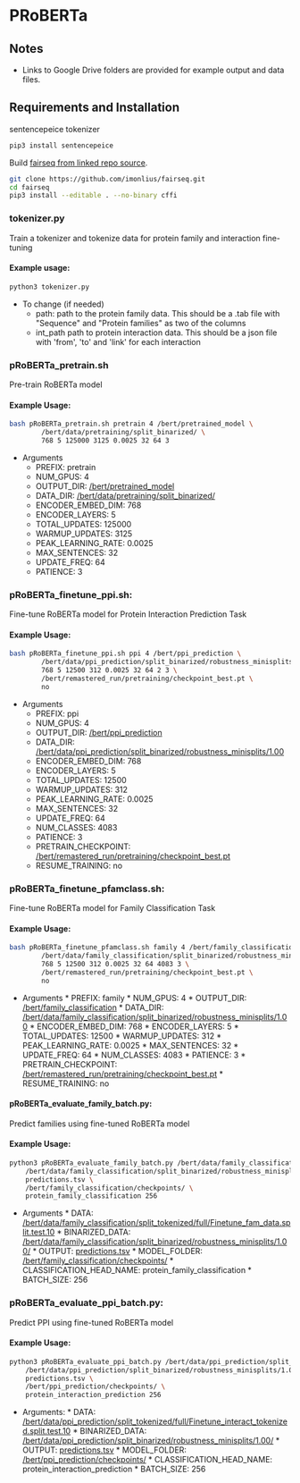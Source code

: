 
# PRoBERTa

## Notes
- Links to Google Drive folders are provided for example output and data files.

## Requirements and Installation
sentencepeice tokenizer
```bash
pip3 install sentencepeice
```
Build [fairseq from linked repo source](https://github.com/imonlius/fairseq.git).
```bash
git clone https://github.com/imonlius/fairseq.git
cd fairseq
pip3 install --editable . --no-binary cffi
```
### tokenizer.py
Train a tokenizer and tokenize data for protein family and interaction fine-tuning

#### Example usage:
```bash
python3 tokenizer.py
```
- To change (if needed)
	* path: path to the protein family data. This should be a .tab file with "Sequence" and "Protein families" as two of the columns
	* int_path path to protein interaction data. This should be a json file with 'from', 'to' and 'link' for each interaction

### pRoBERTa_pretrain.sh
 Pre-train RoBERTa model

#### Example Usage:
```bash
bash pRoBERTa_pretrain.sh pretrain 4 /bert/pretrained_model \
        /bert/data/pretraining/split_binarized/ \
        768 5 125000 3125 0.0025 32 64 3
```
- Arguments
	* PREFIX: pretrain
	* NUM_GPUS: 4
	* OUTPUT_DIR: [/bert/pretrained_model](https://drive.google.com/drive/u/2/folders/1fyb3RklnVWAUwajv20BP5smq9ypDgMl9)
	* DATA_DIR: [/bert/data/pretraining/split_binarized/](https://drive.google.com/drive/u/2/folders/1inKxRuf5f3JBM2YDO1dQc-gTsdMn6VGR)
	* ENCODER_EMBED_DIM: 768
	* ENCODER_LAYERS: 5
	* TOTAL_UPDATES: 125000
	* WARMUP_UPDATES: 3125
	* PEAK_LEARNING_RATE: 0.0025
	* MAX_SENTENCES: 32
	* UPDATE_FREQ: 64
	* PATIENCE: 3

### pRoBERTa_finetune_ppi.sh: 
Fine-tune RoBERTa model for Protein Interaction Prediction Task

#### Example Usage:
```bash
bash pRoBERTa_finetune_ppi.sh ppi 4 /bert/ppi_prediction \
        /bert/data/ppi_prediction/split_binarized/robustness_minisplits/0.80/ \
        768 5 12500 312 0.0025 32 64 2 3 \
        /bert/remastered_run/pretraining/checkpoint_best.pt \
        no
```
- Arguments
	* PREFIX: ppi
	* NUM_GPUS: 4
	* OUTPUT_DIR: [/bert/ppi_prediction](https://drive.google.com/drive/u/2/folders/1mS34_2YTBh2wZuvn9QF7m0254bnc2LE_)
	* DATA_DIR: [/bert/data/ppi_prediction/split_binarized/robustness_minisplits/1.00](https://drive.google.com/drive/u/2/folders/1kjNnud51AIPu_eeuqdapHHE-GVoaHfZm)
	* ENCODER_EMBED_DIM: 768
	* ENCODER_LAYERS: 5
	* TOTAL_UPDATES: 12500
	* WARMUP_UPDATES: 312
	* PEAK_LEARNING_RATE: 0.0025
	* MAX_SENTENCES: 32
	* UPDATE_FREQ: 64
	* NUM_CLASSES: 4083
	* PATIENCE: 3
	* PRETRAIN_CHECKPOINT: [/bert/remastered_run/pretraining/checkpoint_best.pt](https://drive.google.com/drive/u/2/folders/1TbFjyRfbkLgJ_rlvO1SFB-ZvwQyykvK7)
	* RESUME_TRAINING: no

### pRoBERTa_finetune_pfamclass.sh:
Fine-tune RoBERTa model for Family Classification Task

#### Example Usage:
```bash
bash pRoBERTa_finetune_pfamclass.sh family 4 /bert/family_classification \
        /bert/data/family_classification/split_binarized/robustness_minisplits/1.00 \
        768 5 12500 312 0.0025 32 64 4083 3 \
        /bert/remastered_run/pretraining/checkpoint_best.pt \
        no
```
- Arguments
		* PREFIX: family
		* NUM_GPUS: 4
		* OUTPUT_DIR: [/bert/family_classification](https://drive.google.com/drive/u/2/folders/1EGvJEAVDfPb1gcxPUsr92Tan9rPgasGm)
		* DATA_DIR: [/bert/data/family_classification/split_binarized/robustness_minisplits/1.00](https://drive.google.com/drive/u/2/folders/1VxNHbwWqVZsnnZwA-6gjFtxkXB55tX3y)
		* ENCODER_EMBED_DIM: 768
		* ENCODER_LAYERS: 5
		* TOTAL_UPDATES: 12500
		* WARMUP_UPDATES: 312
		* PEAK_LEARNING_RATE: 0.0025
		* MAX_SENTENCES: 32
		* UPDATE_FREQ: 64
		* NUM_CLASSES: 4083
		* PATIENCE: 3
		* PRETRAIN_CHECKPOINT: [/bert/remastered_run/pretraining/checkpoint_best.pt](https://drive.google.com/drive/u/2/folders/1TbFjyRfbkLgJ_rlvO1SFB-ZvwQyykvK7)
		* RESUME_TRAINING: no

#### pRoBERTa_evaluate_family_batch.py: 
Predict families using fine-tuned RoBERTa model

#### Example Usage:
```bash
python3 pRoBERTa_evaluate_family_batch.py /bert/data/family_classification/split_tokenized/full/Finetune_fam_data.split.test.10 \
	/bert/data/family_classification/split_binarized/robustness_minisplits/1.00/ \
	predictions.tsv \
	/bert/family_classification/checkpoints/ \
	protein_family_classification 256
```
- Arguments
		* DATA: [/bert/data/family_classification/split_tokenized/full/Finetune_fam_data.split.test.10](https://drive.google.com/drive/u/2/folders/1CvZPrtqs_JqxJVG3Fk-2FwUEC5R7NNUU)
		* BINARIZED_DATA: [/bert/data/family_classification/split_binarized/robustness_minisplits/1.00/](https://drive.google.com/drive/u/2/folders/1VxNHbwWqVZsnnZwA-6gjFtxkXB55tX3y)
		* OUTPUT: [predictions.tsv](https://drive.google.com/drive/u/2/folders/10gpJUzyjPCT12GfqUexOFcjFoTW9Rcr4)
		* MODEL_FOLDER: [/bert/family_classification/checkpoints/](https://drive.google.com/drive/u/2/folders/1JgEfybT6wT8MGzaxgAUKI7dH6W0oWLBn)
		* CLASSIFICATION_HEAD_NAME: protein_family_classification
		* BATCH_SIZE: 256

### pRoBERTa_evaluate_ppi_batch.py: 
Predict PPI using fine-tuned RoBERTa model

#### Example Usage:
```bash
python3 pRoBERTa_evaluate_ppi_batch.py /bert/data/ppi_prediction/split_tokenized/full/Finetune_interact_tokenized.split.test.10 \
	/bert/data/ppi_prediction/split_binarized/robustness_minisplits/1.00/ \
	predictions.tsv \
	/bert/ppi_prediction/checkpoints/ \
	protein_interaction_prediction 256
```
- Arguments:
		* DATA: [/bert/data/ppi_prediction/split_tokenized/full/Finetune_interact_tokenized.split.test.10](https://drive.google.com/drive/u/2/folders/1GxGGOqQz5LvlLoTW3EnuEEr7fKwmu8ju)
		* BINARIZED_DATA: [/bert/data/ppi_prediction/split_binarized/robustness_minisplits/1.00/](https://drive.google.com/drive/u/2/folders/1kjNnud51AIPu_eeuqdapHHE-GVoaHfZm)
		* OUTPUT: [predictions.tsv](https://drive.google.com/drive/u/2/folders/1mS34_2YTBh2wZuvn9QF7m0254bnc2LE_)
		* MODEL_FOLDER: [/bert/ppi_prediction/checkpoints/](https://drive.google.com/drive/u/2/folders/1PvcqbJbgjUNMgoYhTNCsZ_a2oEAIBjxV)
		* CLASSIFICATION_HEAD_NAME: protein_interaction_prediction
		* BATCH_SIZE: 256
